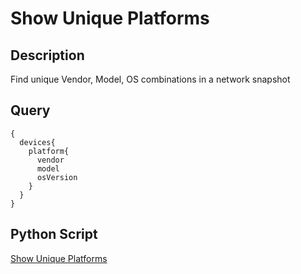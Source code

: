 # Show Unique Platforms

## Description

Find unique Vendor, Model, OS combinations in a network snapshot

## Query

```
{
  devices{
    platform{
      vendor
      model
      osVersion
    }
  }
}
```

## Python Script
[Show Unique Platforms](show_unique_platforms.py)
